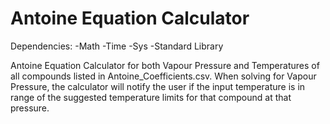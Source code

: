 # Antoine Equation Calculator

Dependencies: -Math -Time -Sys -Standard Library

Antoine Equation Calculator for both Vapour Pressure and Temperatures of all compounds listed in Antoine_Coefficients.csv. When solving for Vapour Pressure, the calculator will notify the user if the input temperature is in range of the suggested temperature limits for that compound at that pressure.
